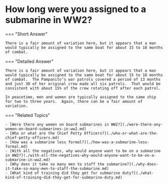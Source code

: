 # How long were you assigned to a submarine in WW2?


=== "Short Answer"

    There is a fair amount of variation here, but it appears that a man would typically be assigned to the same boat for about 15 to 18 months of combat.
=== "Detailed Answer"

    There is a fair amount of variation here, but it appears that a man would typically be assigned to the same boat for about 15 to 18 months of combat.  The Pampanito’s war patrols covered a period of 13 months and just 30 of her original crew made all six patrols.  That would be consistent with about 15% of the crew rotating off after each patrol.

    In peacetime, men and women are typically assigned to the same ship for two to three years.  Again, there can be a fair amount of variation.
=== "Related Topics"

    - [Were there any women on board submarines in WW2?](./were-there-any-women-on-board-submarines-in-ww2.md)
    - [Who or what are the Chief Petty Officers?](./who-or-what-are-the-chief-petty-officers.md)
    - [How was a submarine less formal?](./how-was-a-submarine-less-formal.md)
    - [With all the negatives, why would anyone want to be on a submarine in WW2?](./with-all-the-negatives-why-would-anyone-want-to-be-on-a-submarine-in-ww2.md)
    - [Why does it take so many men to staff the submarine?](./why-does-it-take-so-many-men-to-staff-the-submarine.md)
    - [What kind of training did they get for submarine duty?](./what-kind-of-training-did-they-get-for-submarine-duty.md)